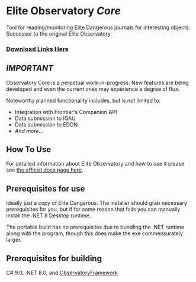 # Elite Observatory *Core*
Tool for reading/monitoring Elite Dangerous journals for interesting objects. Successor to the original Elite Observatory.

### [Download Links Here](https://observatory.xjph.net/release)

## *IMPORTANT*
Observatory Core is a perpetual work-in-progress. New features are being developed and even the current ones may experience a degree of flux.

Noteworthy planned functionality includes, but is not limited to:
* Integration with Frontier's Companion API
* Data submission to IGAU
* Data submission to EDDN
* *And more...*

## How To Use
For detailed information about Elite Observatory and how to use it please see [the official docs page here](https://observatory.xjph.net/).

## Prerequisites for use
Ideally just a copy of Elite Dangerous. The installer should grab necessary prerequisites for you, but if for some reason that fails you can manually install the .NET 8 Desktop runtime.

The portable build has no prerequisites due to bundling the .NET runtime along with the program, though this does make the exe commensurately larger.

## Prerequisites for building
C# 9.0, .NET 8.0, and [ObservatoryFramework](https://observatory.xjph.net/framework).
